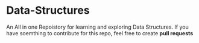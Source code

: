 # Data-Structures

An All in one Repoistory for learning and exploring Data Structures.
If you have soemthing to contribute for this repo, feel free to create <b>pull requests
